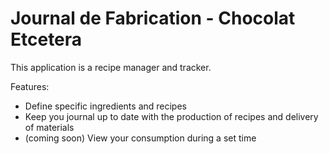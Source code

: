# Journal de Fabrication - Chocolat Etcetera

This application is a recipe manager and tracker.

Features:
- Define specific ingredients and recipes
- Keep you journal up to date with the production of recipes and delivery of materials
- (coming soon) View your consumption during a set time

